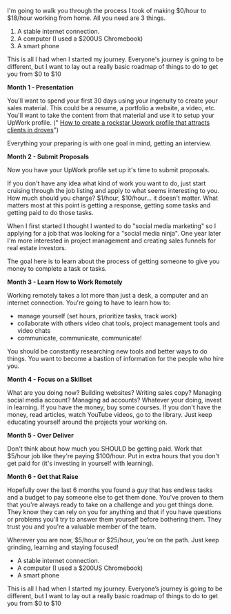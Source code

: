 I&#39;m going to walk you through the process I took of making $0/hour to $18/hour working from home. All you need are 3 things.

1. A stable internet connection.
2. A computer (I used a $200US Chromebook)
3. A smart phone

This is all I had when I started my journey. Everyone&#39;s journey is going to be different, but I want to lay out a really basic roadmap of things to do to get you from $0 to $10

**Month 1 - Presentation**

You&#39;ll want to spend your first 30 days using your ingenuity to create your sales material. This could be a resume, a portfolio a website, a video, etc. You&#39;ll want to take the content from that material and use it to setup your UpWork profile. (&quot; [How to create a rockstar Upwork profile that attracts clients in droves](https://freelancetowin.com/creating-upwork-profile/)&quot;)

Everything your preparing is with one goal in mind, getting an interview.

**Month 2 - Submit Proposals**

Now you have your UpWork profile set up it&#39;s time to submit proposals.

If you don&#39;t have any idea what kind of work you want to do, just start cruising through the job listing and apply to what seems interesting to you. How much should you charge? $1/hour, $10/hour… it doesn&#39;t matter. What matters most at this point is getting a response, getting some tasks and getting paid to do those tasks.

When I first started I thought I wanted to do &quot;social media marketing&quot; so I applying for a job that was looking for a &quot;social media ninja&quot;. One year later I&#39;m more interested in project management and creating sales funnels for real estate investors.

The goal here is to learn about the process of getting someone to give you money to complete a task or tasks.

**Month 3 - Learn How to Work Remotely**

Working remotely takes a lot more than just a desk, a computer and an internet connection. You&#39;re going to have to learn how to:

- manage yourself (set hours, prioritize tasks, track work)
- collaborate with others video chat tools, project management tools and video chats
- communicate, communicate, communicate!

You should be constantly researching new tools and better ways to do things. You want to become a bastion of information for the people who hire you.

**Month 4 - Focus on a Skillset**

What are you doing now? Building websites? Writing sales copy? Managing social media account? Managing ad accounts? Whatever your doing, invest in learning. If you have the money, buy some courses. If you don&#39;t have the money, read articles, watch YouTube videos, go to the library. Just keep educating yourself around the projects your working on.

**Month 5 - Over Deliver**

Don&#39;t think about how much you SHOULD be getting paid. Work that $5/hour job like they&#39;re paying $100/hour. Put in extra hours that you don&#39;t get paid for (it&#39;s investing in yourself with learning).

**Month 6 - Get that Raise**

Hopefully over the last 6 months you found a guy that has endless tasks and a budget to pay someone else to get them done. You&#39;ve proven to them that you&#39;re always ready to take on a challenge and you get things done. They know they can rely on you for anything and that if you have questions or problems you&#39;ll try to answer them yourself before bothering them. They trust you and you&#39;re a valuable member of the team.

Wherever you are now, $5/hour or $25/hour, you&#39;re on the path. Just keep grinding, learning and staying focused!
- A stable internet connection.
- A computer (I used a $200US Chromebook)
- A smart phone

This is all I had when I started my journey. Everyone’s journey is going to be different, but I want to lay out a really basic roadmap of things to do to get you from $0 to $10
